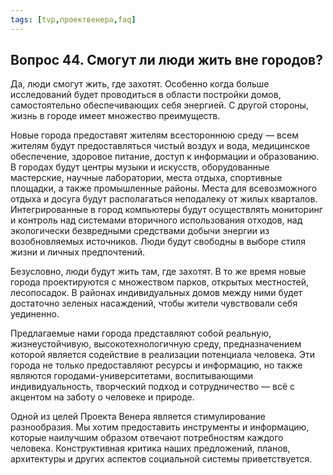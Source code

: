 ```yaml
---
tags: [tvp,проектвенера,faq]
---
```

## Вопрос 44. Смогут ли люди жить вне городов?

Да, люди смогут жить, где захотят. Особенно когда больше исследований будет проводиться в области постройки домов, самостоятельно обеспечивающих себя энергией. С другой стороны, жизнь в городе имеет множество преимуществ.

Новые города предоставят жителям всестороннюю среду — всем жителям будут предоставляться чистый воздух и вода, медицинское обеспечение, здоровое питание, доступ к информации и образованию. В городах будут центры музыки и искусств, оборудованные мастерские, научные лаборатории, места отдыха, спортивные площадки, а также промышленные районы. Места для всевозможного отдыха и досуга будут располагаться неподалеку от жилых кварталов. Интегрированные в город компьютеры будут осуществлять мониторинг и контроль над системами вторичного использования отходов, над экологически безвредными средствами добычи энергии из возобновляемых источников. Люди будут свободны в выборе стиля жизни и личных предпочтений.

Безусловно, люди будут жить там, где захотят. В то же время новые города проектируются с множеством парков, открытых местностей, лесопосадок. В районах индивидуальных домов между ними будет достаточно зеленых насаждений, чтобы жители чувствовали себя уединенно.

Предлагаемые нами города представляют собой реальную, жизнеустойчивую, высокотехнологичную среду, предназначением которой является содействие в реализации потенциала человека. Эти города не только предоставляют ресурсы и информацию, но также являются городами-университетами, воспитывающими индивидуальность, творческий подход и сотрудничество — всё с акцентом на заботу о человеке и природе.

Одной из целей Проекта Венера является стимулирование разнообразия. Мы хотим предоставить инструменты и информацию, которые наилучшим образом отвечают потребностям каждого человека. Конструктивная критика наших предложений, планов, архитектуры и других аспектов социальной системы приветствуется.